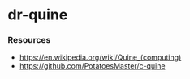 # dr-quine

### Resources
  - https://en.wikipedia.org/wiki/Quine_(computing)
  - https://github.com/PotatoesMaster/c-quine
